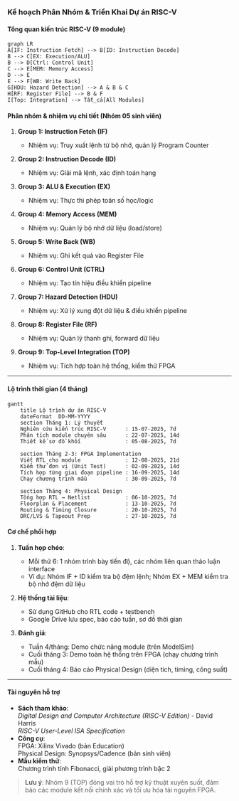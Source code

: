 ### Kế hoạch Phân Nhóm & Triển Khai Dự án RISC-V

#### **Tổng quan kiến trúc RISC-V (9 module)**
```mermaid
graph LR
A[IF: Instruction Fetch] --> B[ID: Instruction Decode]
B --> C[EX: Execution/ALU]
B --> D[Ctrl: Control Unit]
C --> E[MEM: Memory Access]
D --> E
E --> F[WB: Write Back]
G[HDU: Hazard Detection] --> A & B & C
H[RF: Register File] --> B & F
I[Top: Integration] --> Tất_cả[All Modules]
```

#### **Phân nhóm & nhiệm vụ chi tiết (Nhóm 05 sinh viên)**
1. **Group 1: Instruction Fetch (IF)**  
   - Nhiệm vụ: Truy xuất lệnh từ bộ nhớ, quản lý Program Counter  

2. **Group 2: Instruction Decode (ID)**  
   - Nhiệm vụ: Giải mã lệnh, xác định toán hạng  

3. **Group 3: ALU & Execution (EX)**  
   - Nhiệm vụ: Thực thi phép toán số học/logic  

4. **Group 4: Memory Access (MEM)**  
   - Nhiệm vụ: Quản lý bộ nhớ dữ liệu (load/store)  

5. **Group 5: Write Back (WB)**  
   - Nhiệm vụ: Ghi kết quả vào Register File  

6. **Group 6: Control Unit (CTRL)**  
   - Nhiệm vụ: Tạo tín hiệu điều khiển pipeline  

7. **Group 7: Hazard Detection (HDU)**  
   - Nhiệm vụ: Xử lý xung đột dữ liệu & điều khiển pipeline  

8. **Group 8: Register File (RF)**  
   - Nhiệm vụ: Quản lý thanh ghi, forward dữ liệu  

9. **Group 9: Top-Level Integration (TOP)**  
   - Nhiệm vụ: Tích hợp toàn hệ thống, kiểm thử FPGA  

---

#### **Lộ trình thời gian (4 tháng)** 
```mermaid
gantt
    title Lộ trình dự án RISC-V
    dateFormat  DD-MM-YYYY
    section Tháng 1: Lý thuyết
    Nghiên cứu kiến trúc RISC-V      : 15-07-2025, 7d
    Phân tích module chuyên sâu      : 22-07-2025, 14d
    Thiết kế sơ đồ khối              : 05-08-2025, 7d

    section Tháng 2-3: FPGA Implementation
    Viết RTL cho module              : 12-08-2025, 21d
    Kiểm thử đơn vị (Unit Test)      : 02-09-2025, 14d
    Tích hợp từng giai đoạn pipeline : 16-09-2025, 14d
    Chạy chương trình mẫu            : 30-09-2025, 7d

    section Tháng 4: Physical Design
    Tổng hợp RTL → Netlist           : 06-10-2025, 7d
    Floorplan & Placement            : 13-10-2025, 7d
    Routing & Timing Closure         : 20-10-2025, 7d
    DRC/LVS & Tapeout Prep           : 27-10-2025, 7d
```

#### **Cơ chế phối hợp**
1. **Tuần họp chéo**:  
   - Mỗi thứ 6: 1 nhóm trình bày tiến độ, các nhóm liên quan thảo luận interface  
   - Ví dụ: Nhóm IF + ID kiểm tra bộ đệm lệnh; Nhóm EX + MEM kiểm tra bộ nhớ đệm dữ liệu  

2. **Hệ thống tài liệu**:  
   - Sử dụng GitHub cho RTL code + testbench  
   - Google Drive lưu spec, báo cáo tuần, sơ đồ thời gian  

3. **Đánh giá**:  
   - Tuần 4/tháng: Demo chức năng module (trên ModelSim)  
   - Cuối tháng 3: Demo toàn hệ thống trên FPGA (chạy chương trình mẫu)  
   - Cuối tháng 4: Báo cáo Physical Design (diện tích, timing, công suất)  

---

#### **Tài nguyên hỗ trợ**
- **Sách tham khảo**:  
  *Digital Design and Computer Architecture (RISC-V Edition)* - David Harris  
  *RISC-V User-Level ISA Specification*  
- **Công cụ**:  
  FPGA: Xilinx Vivado (bản Education)  
  Physical Design: Synopsys/Cadence (bản sinh viên)  
- **Mẫu kiểm thử**:  
  Chương trình tính Fibonacci, giải phương trình bậc 2  

> **Lưu ý**: Nhóm 9 (TOP) đóng vai trò hỗ trợ kỹ thuật xuyên suốt, đảm bảo các module kết nối chính xác và tối ưu hóa tài nguyên FPGA.

